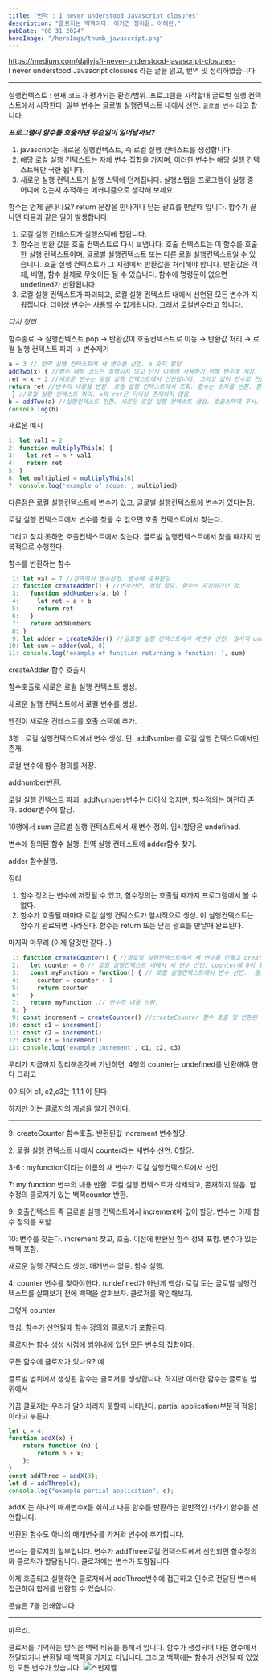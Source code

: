 ```yaml
---
title: "번역 : I never understood Javascript closures"
description: "클로저는 백팩이다. 이거면 정리끝. 이해완."
pubDate: "08 31 2024"
heroImage: "/heroImgs/thumb_javascript.png"
---
```


https://medium.com/dailyjs/i-never-understood-javascript-closures-
<br/>
I never understood Javascript closures 라는 글을 읽고, 번역 및 정리하였습니다.

---

실행컨텍스트 : 현재 코드가 평가되는 환경/범위. 프로그램을 시작할대 글로벌 실행 컨텍스트에서 시작한다. 일부 변수는 글로벌 실행컨텍스트 내에서 선언. `글로벌 변수` 라고 합니다.

**_프로그램이 함수를 호출하면 무슨일이 일어날까요?_**

1. javascript는 새로운 실행컨텍스트, 즉 로컬 실행 컨텍스트를 생성합니다.
2. 해당 로컬 실행 컨텍스트는 자체 변수 집합을 가지며, 이러한 변수는 해당 실행 컨텍스트에만 국한 됩니다.
3. 새로운 실행 컨텍스트가 실행 스택에 던져집니다. 실행스탭을 프로그램이 실행 중 어디에 있는지 추적하는 메커니즘으로 생각해 보세요.

함수는 언제 끝나나요? return 문장을 만나거나 닫는 괄효를 만날때 입니다. 함수가 끝나면 다음과 같은 일이 발생합니다.

1. 로컬 실행 컨테스트가 실행스택에 팝됩니다.
2. 함수는 반환 값을 호출 컨텍스트로 다시 보냅니다. 호출 컨텍스트는 이 함수를 호출한 실행 컨텍스트이며, 글로벌 실행컨텍스트 또는 다른 로컬 실행컨텍스트일 수 있습니다. 호출 실행 컨텍스트가 그 지점에서 반환값을 처리해야 합니다. 반환값은 객체, 배열, 함수 실제로 무엇이든 될 수 있습니다. 함수에 명령문이 없으면 undefined가 반환됩니다.
3. 로컬 실행 컨텍스트가 파괴되고, 로컬 실행 컨텍스트 내에서 선언된 모든 변수가 지워집니다. 더이상 변수는 사용할 수 없게됩니다. 그래서 로컬변수라고 합니다.

_다시 정리_

함수종료 → 실행컨텍스트 pop → 반환값이 호출컨텍스트로 이동 → 반환값 처리 → 로컬 실행 컨텍스트 파괴 → 변수제거

```jsx
a = 3 // 전역 실행 컨텍스트에 새 변수를 선언. a 숫자 할당
addTwo(x) { //함수 내부 코드는 실행되지 않고 단지 나중에 사용하기 위해 변수에 저장.
ret = x + 2 //새로운 변수는 로컬 실행 컨텍스트에서 선언됩니다. 그리고 값이 인수로 전달되었으므로 변수 x에 숫자가 할당됩니다 . 로컬ret 실행 컨텍스트 에서 새 변수를 선언합니다 . 해당 값은 정의되지 않음으로 설정됩니다.
return ret //변수의 내용을 반환. 로컬 실행 컨텍스트에서 조회. 함수는 숫자를 반환. 함수 종료.
 } //로컬 실행 컨텍스트 파괴. x와 ret은 더이상 존재하지 않음.
b = addTwo(a) //실행컨텍스트 전환. 새로운 로컬 실행 컨텍스트 생성. 호출스택에 푸시.
console.log(b)
```

새로운 예시

```jsx
1: let val1 = 2
2: function multiplyThis(n) {
3:   let ret = n * val1
4:   return ret
5: }
6: let multiplied = multiplyThis(6)
7: console.log('example of scope:', multiplied)
```

다른점은 로컬 실행컨텍스트에 변수가 있고, 글로벌 실행컨텍스트에 변수가 있다는점.

로컬 실행 컨택스트에서 변수를 찾을 수 없으면 호출 컨텍스트에서 찾는다.

그리고 찾지 못하면 호출컨텍스트에서 찾는다. 글로벌 실행컨텍스트에서 찾을 때까지 반복적으로 수행한다.

함수를 반환하는 함수

```jsx
 1: let val = 7 //전역에서 변수선언. 변수에 숫자할당
 2: function createAdder() { //변수선언. 정의 할당. 함수는 저장하기만 함.
 3:   function addNumbers(a, b) {
 4:     let ret = a + b
 5:     return ret
 6:   }
 7:   return addNumbers
 8: }
 9: let adder = createAdder() //글로벌 실행 컨텍스트에서 새변수 선언. 일시적 undefined. 글로벌 실행 컨텍스트의 메모리를 쿼리하고. create adder이름을 가진 변수를 찾음. 호출.
10: let sum = adder(val, 8)
11: console.log('example of function returning a function: ', sum)
```

createAdder 함수 호출시

함수호출로 새로운 로컬 실행 컨텍스트 생성.

새로운 실행 컨텍스트에서 로컬 변수를 생성.

엔진이 새로운 컨테스트를 호출 스택에 추가.

3행 : 로컬 실행컨텍스트에서 변수 생성. 단, addNumber를 로컬 실행 컨텍스트에서만 존재.

로컬 변수에 함수 정의를 저장.

addnumber반환.

로컬 실행 컨텍스트 파괴. addNumbers변수는 더이상 없지만, 함수정의는 여전히 존재. adder변수에 할당.

10행에서 sum 글로벌 실행 컨텍스트에서 새 변수 정의. 임시할당은 undefined.

변수에 정의된 함수 실행. 전역 실행 컨테스트에 adder함수 찾기.

adder 함수실행.

정리

1. 함수 정의는 변수에 저장될 수 있고, 함수정의는 호출될 때까지 프로그램에서 볼 수 없다.
2. 함수가 호출될 때마다 로컬 실행 컨텍스트가 일시적으로 생성. 이 실행컨텍스트는 함수가 완료되면 사라진다. 함수는 return 또는 닫는 괄호를 만날때 완료된다.

마지막 마무리 (이제 알것만 같다…)

```jsx
 1: function createCounter() { //글로벌 실행컨텍스트에서 새 변수를 만들고 createCounter 할당된 함수 정의.
 2:   let counter = 0 // 로컬 실행컨텍스트 내에서 새 변수 선언. counter에 0이 할당.
 3:   const myFunction = function() { // 로컬 실행컨텍스트에서 변수 선언.  클로저 생성. 함수 정의의 일부로 포함.
 4:     counter = counter + 1
 5:     return counter
 6:   }
 7:   return myFunction .// 변수의 내용 반환.
 8: }
 9: const increment = createCounter() //createCounter 함수 호출 및 반환된 값 변수에 할당.
10: const c1 = increment()
11: const c2 = increment()
12: const c3 = increment()
13: console.log('example increment', c1, c2, c3)
```

우리가 지금까지 정리해온것에 기반하면, 4행의 counter는 undefined를 반환해야 한다 그리고

0이되어 c1, c2,c3는 1,1,1 이 된다.

하지만 이는 클로저의 개념을 알기 전이다.

---

9: createCounter 함수호출. 반환된값 increment 변수할당.

2: 로컬 실행 컨텍스트 내에서 counter라는 새변수 선언. 0할당.

3-6 : myfunction이라는 이름의 새 변수가 로컬 실행컨텍스트에서 선언.

7: my function 변수의 내용 반환. 로컬 실행 컨텍스트가 삭제되고, 존재하지 않음. 함수정의 클로저가 있는 백팩counter 반환.

9: 호출컨텍스트 즉 글로벌 실행 컨텍스트에서 increment에 값이 할당. 변수는 이제 함수 정의를 포함.

10: 변수를 찾는다. increment 찾고, 호출. 이전에 반환된 함수 정의 포함. 변수가 있는 백팩 포함.

새로운 실행 컨텍스트 생성. 매개변수 없음. 함수 실행.

4: counter 변수를 찾아야한다. (undefined가 아닌게 핵심) 로컬 도는 글로벌 실행컨텍스트를 살펴보기 전에 백팩을 살펴보자. 클로저를 확인해보자.

그렇게 counter

핵심: 함수가 선언될때 함수 정의와 클로저가 포함된다.

클로저는 함수 생성 시점에 범위내에 있던 모든 변수의 집합이다.

모든 함수에 클로저가 있나요? 예

글로벌 범위에서 생성된 함수는 클로저를 생성합니다. 하지만 이러한 함수는 글로벌 범위에서

가끔 클로저는 우리가 알아차리지 못할때 나타난다. partial application(부분적 적용) 이라고 부른다.

```jsx
let c = 4;
function addX(x) {
	return function (n) {
		return n + x;
	};
}
const addThree = addX(3);
let d = addThree(c);
console.log("example partial application", d);
```

addX 는 하나의 매개변수x를 취하고 다른 함수를 반환하는 일반적인 더하기 함수를 선언합니다.

반환된 함수도 하나의 매개변수를 가져와 변수에 추가합니다.

변수는 클로저의 일부입니다. 변수가 addThree로컬 컨텍스트에서 선언되면 함수정의와 클로저가 할당됩니다. 클로저에는 변수가 포함됩니다.

이제 호출되고 실행하면 클로저에서 addThree변수에 접근하고 인수로 전달된 변수에 접근하여 합계를 반환할 수 있습니다.

콘솔은 7을 인쇄합니다.

---

마무리.

클로저를 기억하는 방식은 백팩 비유를 통해서 입니다. 함수가 생성되어 다른 함수에서 전달되거나 반환될 때 백팩을 가지고 다닙니다. 그리고 백팩에는 함수가 선언될 때 있었던 모든 변수가 있습니다.
![스펀지짤](../../contentsImgs/closure.png)
